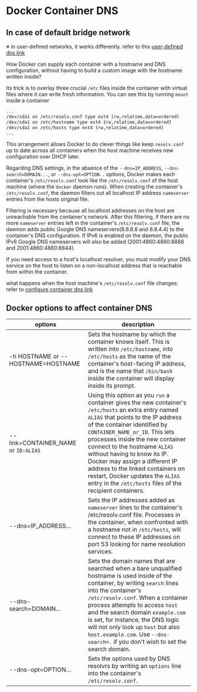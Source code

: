 Docker Container DNS
===

## In case of default bridge network

※ in user-defined networks, it works differently. refer to this [user-defined dns link]

How Docker can supply each container with a hostname and DNS configuration, without having to build a custom image with the hostname written inside?

Its trick is to overlay three crucial `/etc` files inside the container with virtual files where it can write fresh information. You can see this by running `mount` inside a container

```bash
...
/dev/sda1 on /etc/resolv.conf type ext4 (rw,relatime,data=ordered)
/dev/sda1 on /etc/hostname type ext4 (rw,relatime,data=ordered)
/dev/sda1 on /etc/hosts type ext4 (rw,relatime,data=ordered)
...
```

This arrangement allows Docker to do clever things like keep `resolv.conf` up to date across all containers when the host machine receives new configuration over DHCP later.

Regarding DNS settings, in the absence of the `--dns=IP_ADDRESS`, `--dns-search=DOMAIN...`, or `--dns-opt=OPTION..` options, Docker makes each container's `/etc/resolv.conf` look like the `/etc/resolv.conf` of the host machine (where the `docker` daemon runs). When creating the container's `/etc/resolv.conf`, the daemon filters out all localhost IP address `nameserver` entries from the hosts original file.

Filtering is necessary because all localhost addresses on the host are unreachable from the container's network. After this filtering, if there are no more `nameserver` entries left in the container's `/etc/resolv.conf` file, the daemon adds public Google DNS nameservers(8.8.8.8 and 8.8.4.4) to the container's DNS configuration. If IPv6 is enabled on the daemon, the public IPv6 Google DNS nameservers will also be added (2001:4860:4860:8888 and 2001:4860:4860:8844).

If you need access to a host's localhost resolver, you must modify your DNS service on the host to listen on a non-localhost address that is reachable from within the container.

what happens when the host machine's `/etc/resolv.conf` file changes: refer to [configure container dns link]

## Docker options to affect container DNS

| options                           | description  |
| --------------------------------- | ------- |
| -h HOSTNAME or --HOSTNAME=HOSTNAME | Sets the hostname by which the container knows itself. This is written into `/etc/hostname`, into `/etc/hosts` as the name of the container's host-facing IP address, and is the name that `/bin/bash` inside the container will display inside its prompt. |
| --link=CONTAINER_NAME or `ID:ALIAS` | Using this option as you `run` a container gives the new container's `/etc/hosts` an extra entry named `ALIAS` that points to the IP address of the container identified by `CONTAINER_NAME_or_ID`. This lets processes inside the new container connect to the hostname `ALIAS` without having to know its IP. Docker may assign a different IP address to the linked containers on restart, Docker updates the `ALIAS` entry in the `/etc/hosts` files of the recipient containers. |
| --dns=IP_ADDRESS…                   | Sets the IP addresses added as `nameserver` lines to the container's /etc/resolv.conf file. Processes in the container, when confronted with a hostname not in `/etc/hosts`, will connect to these IP addresses on port 53 looking for name resolution services. |
| --dns-search=DOMAIN…                | Sets the domain names that are searched when a bare unqualified hostname is used inside of the container, by writing `search` lines into the container's `/etc/resolv.conf`. When a container process attempts to access `host` and the search domain `example.com` is set, for instance, the DNS logic will not only look up `host` but also `host.example.com`. Use `--dns-search=.` if you don't wish to set the search domain. |
| --dns-opt=OPTION…                   | Sets the options used by DNS resolvrs by writing an `options` line into the container's `/etc/resolv.conf`. |

[configure container dns link]: https://docs.docker.com/v17.09/engine/userguide/networking/default_network/configure-dns/
[user-defined dns link]: https://docs.docker.com/v17.09/engine/userguide/networking/configure-dns/
